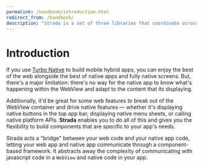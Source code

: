 ```yaml
---
permalink: /handbook/introduction.html
redirect_from: /handbook/
description: "Strada is a set of three libraries that coordinate across the web, iOS, and Android to solve limitations in hybrid mobile apps."
---
```


# Introduction

If you use <a href="https://turbo.hotwired.dev/handbook/native">Turbo Native</a> to build mobile hybrid apps, you can enjoy the best of the web alongside the best of native apps and fully native screens. But, there's a major limitation: there's no way for the native app to know what's happening within the WebView and adapt to the content that its displaying.

Additionally, it'd be great for some web features to break out of the WebView container and drive native features — whether it's displaying native buttons in the top app bar, displaying native menu sheets, or calling native platform APIs. <strong>Strada</strong> enables you to do all of this and gives you the flexibility to build components that are specific to your app's needs.

Strada acts a "bridge" between your web code and your native app code, letting your web app and native app communicate through a component-based framework. It abstracts away the complexity of communicating with javascript code in a `WebView` and native code in your app.
